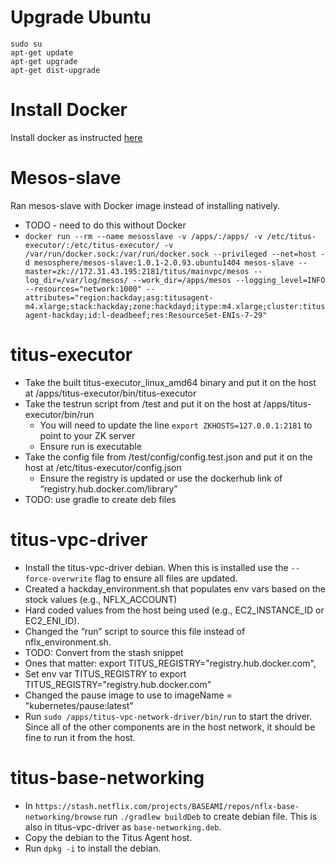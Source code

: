 # Upgrade Ubuntu
```
sudo su
apt-get update
apt-get upgrade
apt-get dist-upgrade
```

# Install Docker
Install docker as instructed [here](https://docs.docker.com/engine/installation/linux/docker-ce/ubuntu/#install-using-the-repository)

# Mesos-slave
Ran mesos-slave with Docker image instead of installing natively.
- TODO - need to do this without Docker
- `docker run --rm --name mesosslave -v /apps/:/apps/ -v /etc/titus-executor/:/etc/titus-executor/ -v /var/run/docker.sock:/var/run/docker.sock --privileged --net=host -d mesosphere/mesos-slave:1.0.1-2.0.93.ubuntu1404 mesos-slave --master=zk://172.31.43.195:2181/titus/mainvpc/mesos --log_dir=/var/log/mesos/ --work_dir=/apps/mesos --logging_level=INFO --resources="network:1000" --attributes="region:hackday;asg:titusagent-m4.xlarge;stack:hackday;zone:hackdayd;itype:m4.xlarge;cluster:titusagent-hackday;id:l-deadbeef;res:ResourceSet-ENIs-7-29"`

# titus-executor
- Take the built titus-executor_linux_amd64 binary and put it on the host at /apps/titus-executor/bin/titus-executor
- Take the testrun script from /test and put it on the host at /apps/titus-executor/bin/run
  - You will need to update the line `export ZKHOSTS=127.0.0.1:2181` to point to your ZK server
  - Ensure run is executable
- Take the config file from /test/config/config.test.json and put it on the host at /etc/titus-executor/config.json
  - Ensure the registry is updated or use the dockerhub link of “registry.hub.docker.com/library”
- TODO: use gradle to create deb files

# titus-vpc-driver
- Install the titus-vpc-driver debian. When this is installed use the `--force-overwrite` flag to ensure all files are updated.
- Created a hackday_environment.sh that populates env vars based on the stock values (e.g., NFLX_ACCOUNT)
- Hard coded values from the host being used (e.g., EC2_INSTANCE_ID or EC2_ENI_ID).
- Changed the “run” script to source this file instead of nflx_environment.sh.
- TODO: Convert from the stash snippet
- Ones that matter: export TITUS_REGISTRY="registry.hub.docker.com", 
- Set env var TITUS_REGISTRY to export TITUS_REGISTRY="registry.hub.docker.com"
- Changed the pause image to use to imageName = "kubernetes/pause:latest"
- Run `sudo /apps/titus-vpc-network-driver/bin/run` to start the driver. Since all of the other
components are in the host network, it should be fine to run it from the host.

# titus-base-networking
- In `https://stash.netflix.com/projects/BASEAMI/repos/nflx-base-networking/browse` run `./gradlew buildDeb` to
create debian file. This is also in titus-vpc-driver as `base-networking.deb`.
- Copy the debian to the Titus Agent host.
- Run `dpkg -i` to install the debian.

